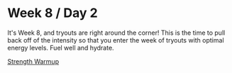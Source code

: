 # Week 8 / Day 2

It's Week 8, and tryouts are right around the corner! This is the time to pull back off of the intensity so that you enter the week of tryouts with optimal energy levels. Fuel well and hydrate.

[Strength Warmup](./strength_warmup.md)